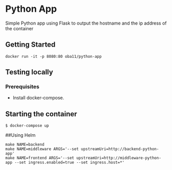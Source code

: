 # Python App

Simple Python app using Flask to output the hostname and the ip address of the container

## Getting Started

```
docker run -it -p 8080:80 oba11/python-app
```

## Testing locally

### Prerequisites
* Install docker-compose.

## Starting the container

```
$ docker-compose up
```

##Using Helm

```
make NAME=backend
make NAME=middleware ARGS='--set upstreamUri=http://backend-python-app'
make NAME=frontend ARGS='--set upstreamUri=http://middleware-python-app --set ingress.enabled=true --set ingress.host=*'
```
